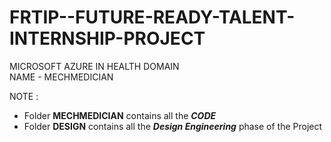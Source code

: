 # FRTIP--FUTURE-READY-TALENT-INTERNSHIP-PROJECT
MICROSOFT AZURE IN HEALTH DOMAIN  
NAME - MECHMEDICIAN

NOTE : 
- Folder **MECHMEDICIAN** contains all the **_CODE_**
- Folder **DESIGN** contains all the **_Design Engineering_** phase of the Project
